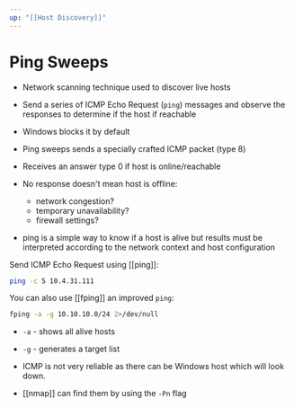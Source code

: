 ```yaml
---
up: "[[Host Discovery]]"
---
```


# Ping Sweeps

- Network scanning technique used to discover live hosts
- Send a series of ICMP Echo Request (`ping`) messages and observe the responses to determine if the host if reachable

- Windows blocks it by default

- Ping sweeps sends a specially crafted ICMP packet (type 8)
- Receives an answer type 0 if host is online/reachable

- No response doesn't mean host is offline:
	- network congestion?
	- temporary unavailability?
	- firewall settings?
- ping is a simple way to know if a host is alive but results must be interpreted according to the network context and host configuration

Send ICMP Echo Request using [[ping]]:

```bash
ping -c 5 10.4.31.111
```

You can also use [[fping]] an improved `ping`:

```bash
fping -a -g 10.10.10.0/24 2>/dev/null
```

- `-a` - shows all alive hosts
- `-g` - generates a target list

- ICMP is not very reliable as there can be Windows host which will look down.
- [[nmap]] can find them by using the `-Pn` flag
